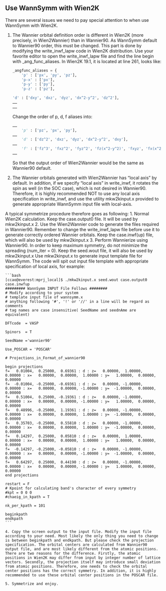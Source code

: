 ## Use WannSymm with Wien2K

There are several issues we need to pay special attention to when use WannSymm with Wien2K. 

1. The Wannier orbital definition order is different in Wien2K (more precisely, in Wien2Wannier) than in Wannier90. As WannSymm default to Wannier90 order, this must be changed. This part is done by modifying the write_inwf_lapw code in Wien2K distribution. Use your favorite editor to open the write_inwf_lapw file and find the line begin with _ang_func_aliases. In Wien2K 19.1, it is located at line 261, looks like:

    ```python
    _angfunc_aliases = {
        'p' : ['px', 'py', 'pz'],
        'p-x' : ['px'],
        'p-y' : ['py'],
        'p-z' : ['pz'],

    'd' : ['dxy', 'dxz', 'dyz', 'dx^2-y^2', 'dz^2'],
    ……
    ……
    ```

    Change the order of p, d, f aliases into:

    ```python
    ……
        'p' : ['pz', 'px', 'py'],
    ……
        'd' : ['dz^2', 'dxz', 'dyz', 'dx^2-y^2', 'dxy'],
    ……
        'f' : ['fz^3', 'fxz^2', 'fyz^2', 'fz(x^2-y^2)', 'fxyz', 'fx(x^2-3y^2)', 'fy(3x^2-y^2)'],
    ……
    ```

    So that the output order of Wien2Wannier would be the same as Wannier90 default.

2. The Wannier orbitals generated with Wien2Wannier has “local axis” by default. In addition, if we specify “local axis” in write_inwf, it rotates the spin as well (in the SOC case), which is not desired in Wannier90. Therefore, it is highly recommended NOT to use any local axis specification in write_inwf, and use the utility mkw2kinput.x provided to generate appropriate WannSymm input file with local-axis.

A typical symmetrize procedure therefore goes as following:
    1. Normal Wien2K calculation. Keep the case.output0 file. It will be used by  mkw2kinput.x
    2. Use the Wien2Wannier code to generate the files required in Wannier90. Remember to change the write_inwf_lapw file before use it to generate correctly ordered Wannier orbitals. Keep the case.inwf(up) file, which will also be used by mkw2kinput.x
    3. Perform Wannierize using Wannier90. In order to keep maximum symmetry, do not minimize the spreading (num_iter = 0). Keep the seed.wout file, it will also be used by mkw2kinput.x
    Use mkw2kinput.x to generate input template file for WannSymm. The code will spit out input file template with appropriate specification of local axis, for example:

    ```bash
    [ccao@everest:mprj_local]$ ./mkw2kinput.x seed.wout case.output0 case.inwfup
    ######### WannSymm INPUT File Follows ########
    # Modify according to your system
    # template input file of wannsymm.x
    # anything following '#', '!' or '//' in a line will be regard as comments
    # tag names are case insensitive( SeedName and seednAme are equivalent)

    DFTcode  = VASP

    Spinors  = T

    SeedName ='wannier90'

    Use_POSCAR = 'POSCAR'

    # Projections_in_Format_of_wannier90

    begin projections
    f=   0.01004,  0.25000,  0.69361 : d : z=   0.00000,  1.00000,  0.00000 : x=   0.00000,  0.00000,  1.00000 : y=   1.00000,  0.00000,  0.00000
    f=  -0.01004, -0.25000, -0.69361 : d : z=   0.00000, -1.00000,  0.00000 : x=   0.00000,  0.00000, -1.00000 : y=  -1.00000,  0.00000,  0.00000
    f=   0.51004,  0.25000, -0.19361 : d : z=   0.00000, -1.00000,  0.00000 : x=   0.00000,  0.00000, -1.00000 : y=   1.00000,  0.00000,  0.00000
    f=   0.48996, -0.25000,  1.19361 : d : z=   0.00000, -1.00000,  0.00000 : x=   0.00000,  0.00000,  1.00000 : y=  -1.00000,  0.00000,  0.00000
    f=   0.35703, -0.25000,  0.55810 : d : z=   0.00000, -1.00000,  0.00000 : x=   0.00000,  0.00000,  1.00000 : y=  -1.00000,  0.00000,  0.00000
    f=   0.14297,  0.25000,  0.05810 : d : z=   0.00000,  1.00000,  0.00000 : x=   0.00000,  0.00000,  1.00000 : y=   1.00000,  0.00000,  0.00000
    f=  -0.14297, -0.25000, -0.05810 : d : z=   0.00000, -1.00000,  0.00000 : x=   0.00000,  0.00000, -1.00000 : y=  -1.00000,  0.00000,  0.00000
    f=   0.64297,  0.25000,  0.44190 : d : z=   0.00000, -1.00000,  0.00000 : x=   0.00000,  0.00000, -1.00000 : y=   1.00000,  0.00000,  0.00000
    end projections

    restart = F
    # Kpoint for calculating band's character of every symmetry
    #kpt = 0 0 0
    #chaeig_in_kpath = T

    nk_per_kpath = 101

    beginkpath
    endkpath
    ```

    4. Copy the screen output to the input file. Modify the input file according to your need. Most likely the only thing you need to change is between beginkpath and endkpath. But please check the projection specification. The orbital centers are calculated from Wannier90 output file, and are most likely different from the atomic positions. There are two reasons for the difference. Firstly, the atomic positions in Wien2K may differ from input by integer number of lattice vectors. Secondly, the projection itself may introduce small deviation from atomic positions. Therefore, one needs to check the orbital center positions has the correct symmetry. In addition, it is highly recommended to use these orbital center positions in the POSCAR file. 

    5. Symmetrize and enjoy.
